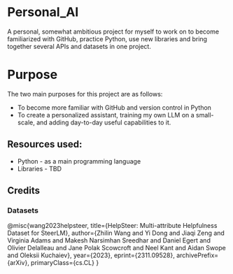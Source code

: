 # Personal_AI
A personal, somewhat ambitious project for myself to work on to become familiarized with GitHub, practice Python, use new libraries and bring together several APIs and datasets in one project.

# Purpose
The two main purposes for this project are as follows:
- To become more familiar with GitHub and version control in Python
- To create a personalized assistant, training my own LLM on a small-scale, and adding day-to-day useful capabilities to it.

## Resources used:
- Python - as a main programming language
- Libraries - TBD


## Credits
### Datasets
@misc{wang2023helpsteer,
    title={HelpSteer: Multi-attribute Helpfulness Dataset for SteerLM}, 
    author={Zhilin Wang and Yi Dong and Jiaqi Zeng and Virginia Adams and Makesh Narsimhan Sreedhar and Daniel Egert and Olivier Delalleau and Jane Polak Scowcroft and Neel Kant and Aidan Swope and Oleksii Kuchaiev},
    year={2023},
    eprint={2311.09528},
    archivePrefix={arXiv},
    primaryClass={cs.CL}
}
